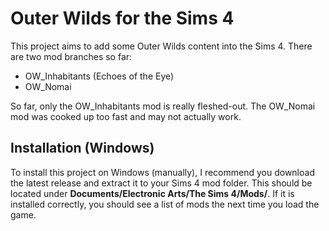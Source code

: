 # Outer Wilds for the Sims 4
This project aims to add some Outer Wilds content into the Sims 4. There are two mod branches so far:

* OW_Inhabitants (Echoes of the Eye)
* OW_Nomai

So far, only the OW_Inhabitants mod is really fleshed-out. The OW_Nomai mod was cooked up too fast and may not actually work.

## Installation (Windows)
To install this project on Windows (manually), I recommend you download the latest release and extract it to your Sims 4 mod folder. This should be located under **Documents/Electronic Arts/The Sims 4/Mods/**. If it is installed correctly, you should see a list of mods the next time you load the game.
